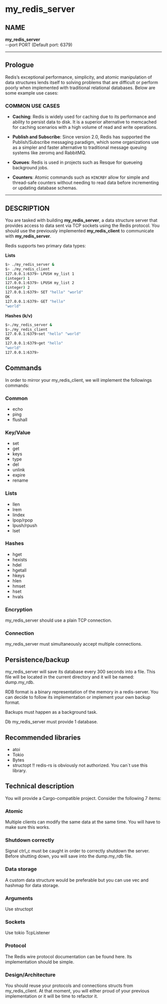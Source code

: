 # my_redis_server

## NAME

**my_redis_server**  
--port PORT (Default port: 6379)

---

## Prologue

Redis’s exceptional performance, simplicity, and atomic manipulation of data structures lends itself to solving problems that are difficult or perform poorly when implemented with traditional relational databases. Below are some example use cases:

### COMMON USE CASES

- **Caching**: Redis is widely used for caching due to its performance and ability to persist data to disk. It is a superior alternative to memcached for caching scenarios with a high volume of read and write operations.
- **Publish and Subscribe**: Since version 2.0, Redis has supported the Publish/Subscribe messaging paradigm, which some organizations use as a simpler and faster alternative to traditional message queuing systems like zeromq and RabbitMQ.

- **Queues**: Redis is used in projects such as Resque for queueing background jobs.

- **Counters**: Atomic commands such as `HINCRBY` allow for simple and thread-safe counters without needing to read data before incrementing or updating database schemas.

---

## DESCRIPTION

You are tasked with building **my_redis_server**, a data structure server that provides access to data sent via TCP sockets using the Redis protocol. You should use the previously implemented **my_redis_client** to communicate with **my_redis_server**.

Redis supports two primary data types:

**Lists**

```bash
$> ./my_redis_server &
$> ./my_redis_client
127.0.0.1:6379> LPUSH my_list 1
(integer) 1
127.0.0.1:6379> LPUSH my_list 2
(integer) 2
127.0.0.1:6379> SET "hello" "world"
OK
127.0.0.1:6379> GET "hello"
"world"
```

**Hashes (k/v)**

```bash
$>./my_redis_server &
$>./my_redis_client
127.0.0.1:6379>set "hello" "world"
OK
127.0.0.1:6379>get "hello"
"world"
127.0.0.1:6379>
```

## Commands

In order to mirror your my_redis_client, we will implement the followings commands:

### Common

- echo
- ping
- flushall

### Key/Value

- set
- get
- keys
- type
- del
- unlink
- expire
- rename

### Lists

- llen
- lrem
- lindex
- lpop/rpop
- lpush/rpush
- lset

### Hashes

- hget
- hexists
- hdel
- hgetall
- hkeys
- hlen
- hmset
- hset
- hvals

### Encryption

my_redis_server should use a plain TCP connection.

### Connection

my_redis_server must simultaneously accept multiple connections.

## Persistence/backup

my_redis_server will save its database every 300 seconds into a file. This file will be located in the current directory and it will be named: dump.my_rdb.

RDB format is a binary representation of the memory in a redis-server. You can decide to follow its implementation or implement your own backup format.

Backups must happen as a background task.

Db
my_redis_server must provide 1 database.

## Recommended libraries

- atoi
- Tokio
- Bytes
- structopt
  !! redis-rs is obviously not authorized. You can`t use this library.

## Technical description

You will provide a Cargo-compatible project. Consider the following 7 items:

### Atomic

Multiple clients can modify the same data at the same time. You will have to make sure this works.

### Shutdown correctly

Signal ctrl_c must be caught in order to correctly shutdown the server. Before shutting down, you will save into the dump.my_rdb file.

### Data storage

A custom data structure would be preferable but you can use vec and hashmap for data storage.

### Arguments

Use structopt

### Sockets

Use tokio TcpListener

### Protocol

The Redis wire protocol documentation can be found here. Its implementation should be simple.

### Design/Architecture

You should reuse your protocols and connections structs from my_redis_client. At that moment, you will either proud of your previous implementation or it will be time to refactor it.
